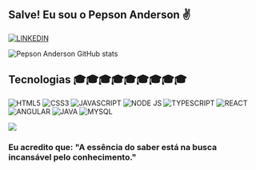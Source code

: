 ## Salve! Eu sou o Pepson Anderson ✌️

[![LINKEDIN](https://img.shields.io/badge/LinkedIn-0077B5?style=for-the-badge&logo=linkedin&logoColor=white)](https://linkedin.com/in/pepson-silva-analista-de-sistemas)

![Pepson Anderson GitHub stats](https://github-readme-stats.vercel.app/api?username=pepson09854&show_icons=true&theme=codeSTACKr)

## Tecnologias 🎓🎓🎓🎓🎓🎓🎓🎓🎓

<div style='display: inline-block'>
  <img aling='center' alt= 'HTML5' src='https://img.shields.io/badge/HTML5-E34F26?style=for-the-badge&logo=html5&logoColor=white'/>
  <img aling='center' alt= 'CSS3' src='https://img.shields.io/badge/CSS3-1572B6?style=for-the-badge&logo=css3&logoColor=white'/>
  <img aling='center' alt= 'JAVASCRIPT' src='https://img.shields.io/badge/JavaScript-F7DF1E?style=for-the-badge&logo=javascript&logoColor=black'/>
  <img aling='center' alt= 'NODE JS' src='https://img.shields.io/badge/Node.js-43853D?style=for-the-badge&logo=node.js&logoColor=white'/>
  <img aling='center' alt= 'TYPESCRIPT' src='https://img.shields.io/badge/TypeScript-007ACC?style=for-the-badge&logo=typescript&logoColor=white'/>
  <img aling='center' alt= 'REACT' src='https://img.shields.io/badge/React-20232A?style=for-the-badge&logo=react&logoColor=61DAFB'/>
  <img aling='center' alt= 'ANGULAR' src='https://img.shields.io/badge/Angular-DD0031?style=for-the-badge&logo=angular&logoColor=white'/>
  <img aling='center' alt= 'JAVA' src='https://img.shields.io/badge/Java-ED8B00?style=for-the-badge&logo=java&logoColor=white'/>
  <img aling='center' alt= 'MYSQL' src='https://img.shields.io/badge/MySQL-00000F?style=for-the-badge&logo=mysql&logoColor=white'/>
</div><br>

[![](https://github-readme-stats.vercel.app/api/top-langs/?username=pepson09854&layout=compact)](https://github.com/anuraghazra/github-readme-stats)

### Eu acredito que: "A essência do saber está na busca incansável pelo conhecimento." 






